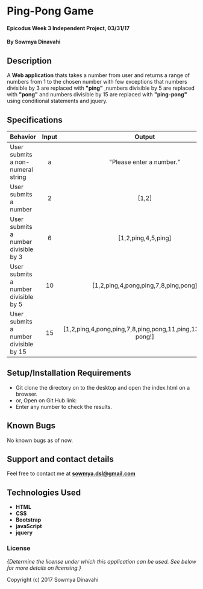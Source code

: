 # Ping-Pong Game

#### Epicodus Week 3 Independent Project, 03/31/17

#### By Sowmya Dinavahi

## Description

A **Web application** thats takes a number from user and returns a range of numbers from 1 to the chosen number with few exceptions that numbers divisible by 3 are replaced with **"ping"** ,numbers divisible by 5 are replaced with **"pong"** and numbers divisible by 15 are replaced with **"ping-pong"** using conditional statements and jquery.

## Specifications

| Behavior |  Input   |  Output  |
|----------|:--------:|:--------:|
| User submits a non-numeral string | a | "Please enter a number." |
| User submits a number | 2 | [1,2] |
| User submits a number divisible by 3 | 6 | [1,2,ping,4,5,ping] |
| User submits a number divisible by 5 | 10 | [1,2,ping,4,pong,ping,7,8,ping,pong] |
| User submits a number divisible by 15 | 15 | [1,2,ping,4,pong,ping,7,8,ping,pong,11,ping,13,14,ping-pong!] |

## Setup/Installation Requirements

* Git clone the directory on to the desktop and open the index.html on a browser.
* or, Open on Git Hub link:
* Enter any number to check the results.

## Known Bugs

No known bugs as of now.

## Support and contact details

Feel free to contact me at **sowmya.dsl@gmail.com**

## Technologies Used

* **HTML**
* **CSS**
* **Bootstrap**
* **javaScript**
* **jquery**

### License

*{Determine the license under which this application can be used.  See below for more details on licensing.}*

Copyright (c) 2017 Sowmya Dinavahi

